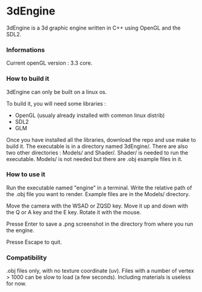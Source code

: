 # 3dEngine

3dEngine is a 3d graphic engine written in C++ using OpenGL and the SDL2.

### Informations

Current openGL version : 3.3 core.

### How to build it

3dEngine can only be built on a linux os.

To build it, you will need some libraries :

- OpenGL (usualy already installed with common linux distrib)
- SDL2
- GLM

Once you have installed all the libraries, download the repo and use make to build it. The executable is in a directory named 3dEngine/. There are also two other directories : Models/ and Shader/. Shader/ is needed to run the executable. Models/ is not needed but there are .obj example files in it.

### How to use it

Run the executable named "engine" in a terminal. Write the relative path of the .obj file you want to render. Example files are in the Models/ directory.

Move the camera with the WSAD or ZQSD key. Move it up and down with the Q or A key and the E key.
Rotate it with the mouse.

Presse Enter to save a .png screenshot in the directory from where you run the engine.

Presse Escape to quit.

### Compatibility

.obj files only, with no texture coordinate (uv). Files with a number of vertex > 1000 can be slow to load (a few seconds).
Including materials is useless for now.